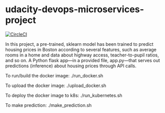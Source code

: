 # udacity-devops-microservices-project
 
[![CircleCI](https://circleci.com/gh/glhftech/udacity-devops-microservices-project.svg?style=svg)](https://circleci.com/gh/glhftech/udacity-devops-microservices-project)

In this project, a pre-trained, sklearn model has been trained to predict housing prices in Boston according to several features, such as average rooms in a home and data about highway access, teacher-to-pupil ratios, and so on. A Python flask app—in a provided file, app.py—that serves out predictions (inference) about housing prices through API calls. 

To run/build the docker image:
./run_docker.sh

To upload the docker image:
./upload_docker.sh

To deploy the docker image to k8s:
./run_kubernetes.sh

To make prediction:
./make_prediction.sh
